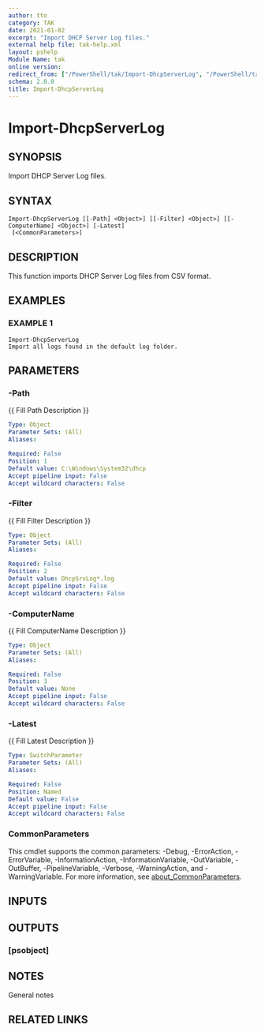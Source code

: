 ```yaml
---
author: tto
category: TAK
date: 2021-01-02
excerpt: "Import DHCP Server Log files."
external help file: tak-help.xml
layout: pshelp
Module Name: tak
online version:
redirect_from: ["/PowerShell/tak/Import-DhcpServerLog", "/PowerShell/tak/import-dhcpserverlog", "/PowerShell/import-dhcpserverlog"]
schema: 2.0.0
title: Import-DhcpServerLog
---
```


# Import-DhcpServerLog

## SYNOPSIS
Import DHCP Server Log files.

## SYNTAX

```
Import-DhcpServerLog [[-Path] <Object>] [[-Filter] <Object>] [[-ComputerName] <Object>] [-Latest]
 [<CommonParameters>]
```

## DESCRIPTION
This function imports DHCP Server Log files from CSV format.

## EXAMPLES

### EXAMPLE 1
```
Import-DhcpServerLog
Import all logs found in the default log folder.
```

## PARAMETERS

### -Path
{{ Fill Path Description }}

```yaml
Type: Object
Parameter Sets: (All)
Aliases:

Required: False
Position: 1
Default value: C:\Windows\System32\dhcp
Accept pipeline input: False
Accept wildcard characters: False
```

### -Filter
{{ Fill Filter Description }}

```yaml
Type: Object
Parameter Sets: (All)
Aliases:

Required: False
Position: 2
Default value: DhcpSrvLog*.log
Accept pipeline input: False
Accept wildcard characters: False
```

### -ComputerName
{{ Fill ComputerName Description }}

```yaml
Type: Object
Parameter Sets: (All)
Aliases:

Required: False
Position: 3
Default value: None
Accept pipeline input: False
Accept wildcard characters: False
```

### -Latest
{{ Fill Latest Description }}

```yaml
Type: SwitchParameter
Parameter Sets: (All)
Aliases:

Required: False
Position: Named
Default value: False
Accept pipeline input: False
Accept wildcard characters: False
```

### CommonParameters
This cmdlet supports the common parameters: -Debug, -ErrorAction, -ErrorVariable, -InformationAction, -InformationVariable, -OutVariable, -OutBuffer, -PipelineVariable, -Verbose, -WarningAction, and -WarningVariable. For more information, see [about_CommonParameters](http://go.microsoft.com/fwlink/?LinkID=113216).

## INPUTS

### <none>
## OUTPUTS

### [psobject]
## NOTES
General notes

## RELATED LINKS
